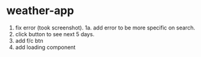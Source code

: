 # weather-app

1. fix error (took screenshot).
   1a. add error to be more specific on search.
2. click button to see next 5 days.
3. add f/c btn
4. add loading component
